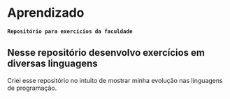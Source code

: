 # Aprendizado
**`Repositório para exercícios da faculdade`**
## Nesse repositório desenvolvo exercícios em diversas linguagens
<p>
  Criei esse repositório no intuito de mostrar minha evolução nas linguagens de programação.
</p>
